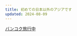```yaml
---
title: 初めての日本以外のアジアです
updated: 2024-08-09
---
```


[バンコク旅行中](https://sotaro.io/travel/2024-08-09-bangkok)
